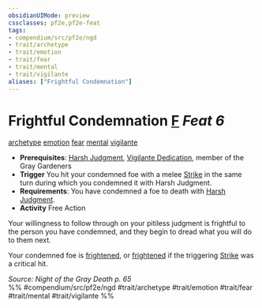 ```yaml
---
obsidianUIMode: preview
cssclasses: pf2e,pf2e-feat
tags:
- compendium/src/pf2e/ngd
- trait/archetype
- trait/emotion
- trait/fear
- trait/mental
- trait/vigilante
aliases: ["Frightful Condemnation"]
---
```

# Frightful Condemnation  [F](rules/core-rulebook/chapter-9-playing-the-game.md#Actions "Free Action") *Feat 6*  
[archetype](rules/traits/archetype.md "Archetype Feat Trait")  [emotion](rules/traits/emotion.md "Emotion Effect Trait")  [fear](rules/traits/fear.md "Fear Effect Trait")  [mental](rules/traits/mental.md "Mental Effect Trait")  [vigilante](rules/traits/vigilante-apg.md "Vigilante Feat Trait")  

- **Prerequisites**: [Harsh Judgment](compendium/feats/harsh-judgment-ngd.md), [Vigilante Dedication](compendium/feats/vigilante-dedication-apg.md), member of the Gray Gardeners
- **Trigger** You hit your condemned foe with a melee [Strike](rules/actions/strike.md) in the same turn during which you condemned it with Harsh Judgment.
- **Requirements**: You have condemned a foe to death with [Harsh Judgment](compendium/feats/harsh-judgment-ngd.md).
- **Activity** Free Action

Your willingness to follow through on your pitiless judgment is frightful to the person you have condemned, and they begin to dread what you will do to them next.

Your condemned foe is [frightened](rules/conditions.md#Frightened), or [frightened](rules/conditions.md#Frightened) if the triggering [Strike](rules/actions/strike.md) was a critical hit.

*Source: Night of the Gray Death p. 65*  
%% #compendium/src/pf2e/ngd #trait/archetype #trait/emotion #trait/fear #trait/mental #trait/vigilante %%
